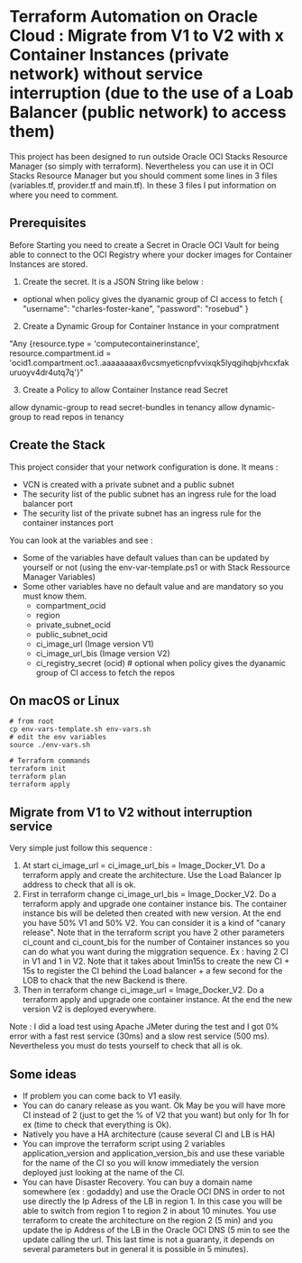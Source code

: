 # Terraform Automation on Oracle Cloud : Migrate from V1 to V2 with x Container Instances (private network) without service interruption (due to the use of a Loab Balancer (public network) to access them)

This project has been designed to run outside Oracle OCI Stacks Resource Manager (so simply with terraform). Nevertheless you can use it in OCI Stacks Resource Manager but you should comment some lines in 3 files (variables.tf, provider.tf and main.tf). In these 3 files I put information on where you need to comment.

## Prerequisites

Before Starting you need to create a Secret in Oracle OCI Vault for being able to connect to the OCI Registry where your docker images for Container Instances are stored.

1) Create the secret. It is a JSON String like below : 
 - optional when policy gives the dyanamic group of CI access to fetch
{
"username": "charles-foster-kane",
"password": "rosebud"
} 



2) Create a Dynamic Group for Container Instance in your compratment
   
"Any {resource.type = 'computecontainerinstance', resource.compartment.id = 'ocid1.compartment.oc1..aaaaaaaax6vcsmyeticnpfvvixqk5lyqgihqbjvhcxfakuruoyv4dr4utq7q'}"

3) Create a Policy to allow Container Instance read Secret

allow dynamic-group <dynamic-group-name> to read secret-bundles in tenancy
allow dynamic-group <dynamic-group-name> to read repos in tenancy	

## Create the Stack

This project consider that your network configuration is done. It means : 
- VCN is created with a private subnet and a public subnet
- The security list of the public subnet has an ingress rule for the load balancer port
- The security list of the private subnet has an ingress rule for the container instances port

You can look at the variables and see : 
- Some of the variables have default values than can be updated by yourself or not (using the env-var-template.ps1 or with Stack Ressource Manager Variables)
- Some other variables have no default value and are mandatory so you must know them.
  - compartment_ocid
  - region
  - private_subnet_ocid
  - public_subnet_ocid
  - ci_image_url (Image version V1)
  - ci_image_url_bis (Image version V2)
  - ci_registry_secret (ocid) # optional when policy gives the dyanamic group of CI access to fetch
  the repos 

## On macOS or Linux
```
# from root
cp env-vars-template.sh env-vars.sh
# edit the env variables
source ./env-vars.sh

# Terraform commands
terraform init
terraform plan
terraform apply
```

## Migrate from V1 to V2 without interruption service

Very simple just follow this sequence :  

1) At start ci_image_url = ci_image_url_bis = Image_Docker_V1. Do a terraform apply and create the architecture. Use the Load Balancer Ip address to check that all is ok.
2) First in terraform  change ci_image_url_bis = Image_Docker_V2. Do a terraform apply and upgrade one container instance bis. The container instance bis will be deleted then created with new version. At the end you have 50% V1 and 50% V2. You can consider it is a kind of "canary release". Note that in the terraform script you have 2 other parameters ci_count and ci_count_bis for the number of Container instances so you can do what you want during the miggration sequence. Ex : having 2 CI in V1 and 1 in V2. Note that it takes about 1min15s to create the new CI + 15s to register the CI behind the Load balancer + a few second for the LOB to chack that the new Backend is there.
3) Then in terraform change ci_image_url = Image_Docker_V2. Do a terraform apply and upgrade one container instance. At the end the new version V2 is deployed everywhere.

Note : I did a load test using Apache JMeter during the test and I got 0% error with a fast rest service (30ms) and a slow rest service (500 ms). Nevertheless you must do tests yourself to check that all is ok. 

## Some ideas
- If problem you can come back to V1 easily.
- You can do canary release as you want. Ok May be you will have more CI instead of 2 (just to get the % of V2 that you want) but only for 1h for ex (time to check that everything is Ok).
- Natively you have a HA architecture (cause several CI and LB is HA)
- You can improve the terraform script using 2 variables application_version and application_version_bis and use these variable for the name of the CI so you will know immediately the version deployed just looking at the name of the CI.
- You can have Disaster Recovery. You can buy a domain name somewhere (ex : godaddy) and use the Oracle OCI DNS in order to not use directly the Ip Adress of the LB in region 1. In this case you will be able to switch from region 1 to region 2 in about 10 minutes. You use terraform to create the architecture on the region 2 (5 min) and you update the ip Address of the LB in the Oracle OCI DNS (5 min to see the update calling the url. This last time is not a guaranty, it depends on several parameters but in general it is possible in 5 minutes).
